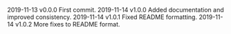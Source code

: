2019-11-13 v0.0.0 First commit.
2019-11-14 v1.0.0 Added documentation and improved consistency.
2019-11-14 v1.0.1 Fixed README formatting.
2019-11-14 v1.0.2 More fixes to README format.
